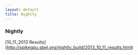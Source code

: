 ```yaml
--- 
layout: default
title: Nightly
---
```


### Nightly


[10_11_2013 Results] (http://spikegpu.sbel.org/nightly_build/2013_10_11_results.html)
